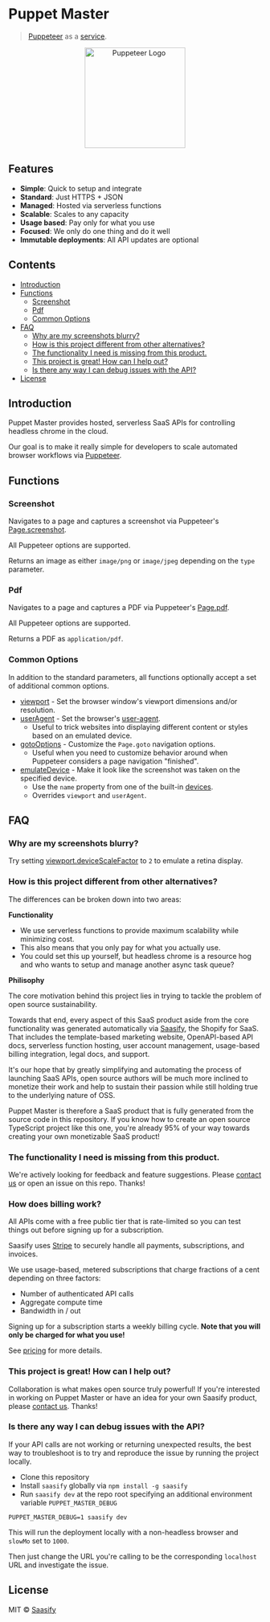 # Puppet Master

> [Puppeteer](https://pptr.dev) as a [service](https://puppet-master.sh).

<p align="center">
  <a href="https://puppet-master.sh" title="Puppet Master">
    <img src="https://raw.githubusercontent.com/saasify-sh/puppet-master/master/media/puppeteer-logo.png" alt="Puppeteer Logo" width="200" />
  </a>
</p>

## Features

- **Simple**: Quick to setup and integrate
- **Standard**: Just HTTPS + JSON
- **Managed**: Hosted via serverless functions
- **Scalable**: Scales to any capacity
- **Usage based**: Pay only for what you use
- **Focused**: We only do one thing and do it well
- **Immutable deployments**: All API updates are optional

## Contents

<!-- toc -->

- [Introduction](#introduction)
- [Functions](#functions)
  * [Screenshot](#screenshot)
  * [Pdf](#pdf)
  * [Common Options](#common-options)
- [FAQ](#faq)
  * [Why are my screenshots blurry?](#why-are-my-screenshots-blurry)
  * [How is this project different from other alternatives?](#how-is-this-project-different-from-other-alternatives)
  * [The functionality I need is missing from this product.](#the-functionality-i-need-is-missing-from-this-product)
  * [This project is great! How can I help out?](#this-project-is-great-how-can-i-help-out)
  * [Is there any way I can debug issues with the API?](#is-there-any-way-i-can-debug-issues-with-the-api)
- [License](#license)

<!-- tocstop -->

## Introduction

Puppet Master provides hosted, serverless SaaS APIs for controlling headless chrome in the cloud.

Our goal is to make it really simple for developers to scale automated browser workflows via [Puppeteer](https://pptr.dev).

## Functions

### Screenshot

Navigates to a page and captures a screenshot via Puppeteer's [Page.screenshot](https://pptr.dev/#?product=Puppeteer&version=v1.19.0&show=api-pagescreenshotoptions).

All Puppeteer options are supported.

Returns an image as either `image/png` or `image/jpeg` depending on the `type` parameter.

### Pdf

Navigates to a page and captures a PDF via Puppeteer's [Page.pdf](https://pptr.dev/#?product=Puppeteer&version=v1.19.0&show=api-pagepdfoptions).

All Puppeteer options are supported.

Returns a PDF as `application/pdf`.

### Common Options

In addition to the standard parameters, all functions optionally accept a set of additional common options.

- [viewport](https://pptr.dev/#?product=Puppeteer&version=v1.19.0&show=api-pagesetviewportviewport) - Set the browser window's viewport dimensions and/or resolution.
- [userAgent](https://pptr.dev/#?product=Puppeteer&version=v1.19.0&show=api-pagesetuseragentuseragent) - Set the browser's [user-agent](https://developer.mozilla.org/en-US/docs/Web/HTTP/Headers/User-Agent).
  - Useful to trick websites into displaying different content or styles based on an emulated device.
- [gotoOptions](https://pptr.dev/#?product=Puppeteer&version=v1.19.0&show=api-pagegotourl-options) - Customize the `Page.goto` navigation options.
  - Useful when you need to customize behavior around when Puppeteer considers a page navigation "finished".
- [emulateDevice](https://pptr.dev/#?product=Puppeteer&version=v1.19.0&show=api-pageemulateoptions) - Make it look like the screenshot was taken on the specified device.
  - Use the `name` property from one of the built-in [devices](https://github.com/GoogleChrome/puppeteer/blob/master/lib/DeviceDescriptors.js).
  - Overrides `viewport` and `userAgent`.

## FAQ

### Why are my screenshots blurry?

Try setting [viewport.deviceScaleFactor](https://pptr.dev/#?product=Puppeteer&version=v1.19.0&show=api-pagesetviewportviewport) to `2` to emulate a retina display.

### How is this project different from other alternatives?

The differences can be broken down into two areas:

**Functionality**

- We use serverless functions to provide maximum scalability while minimizing cost.
- This also means that you only pay for what you actually use.
- You could set this up yourself, but headless chrome is a resource hog and who wants to setup and manage another async task queue?

**Philisophy**

The core motivation behind this project lies in trying to tackle the problem of open source sustainability.

Towards that end, every aspect of this SaaS product aside from the core functionality was generated automatically via [Saasify](https://saasify.sh), the Shopify for SaaS. That includes the template-based marketing website, OpenAPI-based API docs, serverless function hosting, user account management, usage-based billing integration, legal docs, and support.

It's our hope that by greatly simplifying and automating the process of launching SaaS APIs, open source authors will be much more inclined to monetize their work and help to sustain their passion while still holding true to the underlying nature of OSS.

Puppet Master is therefore a SaaS product that is fully generated from the source code in this repository. If you know how to create an open source TypeScript project like this one, you're already 95% of your way towards creating your own monetizable SaaS product!

### The functionality I need is missing from this product.

We're actively looking for feedback and feature suggestions. Please [contact us](mailto:support@saasify.sh) or open an issue on this repo. Thanks!

### How does billing work?

All APIs come with a free public tier that is rate-limited so you can test things out before signing up for a subscription.

Saasify uses [Stripe](https://stripe.com) to securely handle all payments, subscriptions, and invoices.

We use usage-based, metered subscriptions that charge fractions of a cent depending on three factors:

- Number of authenticated API calls
- Aggregate compute time
- Bandwidth in / out

Signing up for a subscription starts a weekly billing cycle. **Note that you will only be charged for what you use!**

See [pricing](/pricing) for more details.

### This project is great! How can I help out?

Collaboration is what makes open source truly powerful! If you're interested in working on Puppet Master or have an idea for your own Saasify product, please [contact us](mailto:info@saasify.sh). Thanks!

### Is there any way I can debug issues with the API?

If your API calls are not working or returning unexpected results, the best way to troubleshoot is to try and reproduce the issue by running the project locally.

- Clone this repository
- Install `saasify` globally via `npm install -g saasify`
- Run `saasify dev` at the repo root specifying an additional environment variable `PUPPET_MASTER_DEBUG`

```
PUPPET_MASTER_DEBUG=1 saasify dev
```

This will run the deployment locally with a non-headless browser and `slowMo` set to `1000`.

Then just change the URL you're calling to be the corresponding `localhost` URL and investigate the issue.

## License

MIT © [Saasify](https://saasify.sh)
